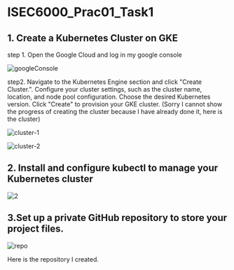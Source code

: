 # ISEC6000_Prac01_Task1

## 1. Create a Kubernetes Cluster on GKE

step 1. Open the Google Cloud and log in my google console


![googleConsole](https://github.com/GoldenFu/isec6000-assignment1-task1/assets/111740505/a26f71e7-b182-4240-833d-11869ec78b4d)



step2. Navigate to the Kubernetes Engine section and click "Create Cluster.". Configure your cluster settings, such as the cluster name, location, and node pool  configuration. Choose the desired Kubernetes version. Click "Create" to provision your GKE cluster. (Sorry I cannot show the progress of creating the cluster because I have already done it, here is the cluster)

![cluster-1](https://github.com/GoldenFu/isec6000-assignment1-task1/assets/111740505/35a4825f-de48-4b1b-8799-b872d9fcbd3f)

![cluster-2](https://github.com/GoldenFu/isec6000-assignment1-task1/assets/111740505/a8ac1161-7fc3-4b1e-a9eb-e88d60f5cd48)





## 2. Install and configure kubectl to manage your Kubernetes cluster

![2](https://github.com/GoldenFu/isec6000-assignment1-task1/assets/111740505/63206508-2de7-47e3-8343-5a8fe03f9abe)






## 3.Set up a private GitHub repository to store your project files.

![repo](https://github.com/GoldenFu/isec6000-assignment1-task1/assets/111740505/09bfcbdd-0789-42d4-91bd-d3940035dfb7)






Here is the repository I created.
